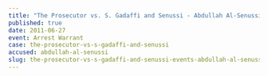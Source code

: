 ```yaml
---
title: "The Prosecutor vs. S. Gadaffi and Senussi - Abdullah Al-Senussi - Arrest Warrant "
published: true
date: 2011-06-27
event: Arrest Warrant
case: the-prosecutor-vs-s-gadaffi-and-senussi
accused: abdullah-al-senussi
slug: the-prosecutor-vs-s-gadaffi-and-senussi-events-abdullah-al-senussi-arrest-warrant
---
```

